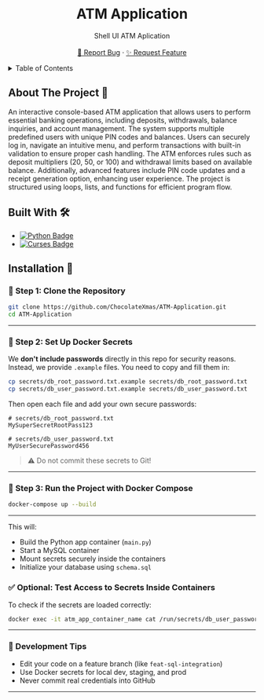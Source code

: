 <a id="readme-top"></a>
<!-- PROJECT LOGO -->
<br />
<div align="center">
  <h1 align="center">ATM Application</h1>

  <p align="center">
    Shell UI ATM Aplication
    <br />
    <br />
    <a href="">🐞 Report Bug</a>
    &middot;
    <a href="">✨ Request Feature</a>
  </p>
</div>

<!-- TABLE OF CONTENTS -->
<details>
  <summary>Table of Contents</summary>
  <ol>
    <li>
      <a href="#about-the-project">About The Project 📝</a>
      <ul>
        <li><a href="#built-with">Built With 🛠️</a></li>
      </ul>
    </li>
    <li>
      <a href="#getting-started">Getting Started 🚀</a>
      <ul>
        <li>
            <a href="#prerequisites">Prerequisites ⚡</a>
            <ul>
                <li><a href="#system-requirements">System Requirements 🖥️</a></li>
                <li><a href="#required-permissions">Required Permissions 🔑</a></li>
                <li><a href="#dependencies">Dependencies ℹ️</a></li>
            </ul>
        </li>
        <li><a href="#installation">Installation 🔧</a></li>
      </ul>
    </li>
  </ol>
</details>

<!-- ABOUT THE PROJECT -->
<a id="about-the-project"></a>

## About The Project 📝

An interactive console-based ATM application that allows users to perform essential banking operations, including deposits, withdrawals, balance inquiries, and account management.
The system supports multiple predefined users with unique PIN codes and balances.
Users can securely log in, navigate an intuitive menu, and perform transactions with built-in validation to ensure proper cash handling.
The ATM enforces rules such as deposit multipliers (20, 50, or 100) and withdrawal limits based on available balance.
Additionally, advanced features include PIN code updates and a receipt generation option, enhancing user experience.
The project is structured using loops, lists, and functions for efficient program flow.

<!-- BUILT WITH -->
<a id="built-with"></a>

## Built With 🛠️

- [![Python Badge][python-badge]][python-url]  
- [![Curses Badge][curses-badge]][curses-url]

<!-- INSTALLATION -->
<a id="Installation 🔧"></a>

## Installation 🔧


### 📁 Step 1: Clone the Repository
```bash
git clone https://github.com/ChocolateXmas/ATM-Application.git
cd ATM-Application
```

---

### 🔐 Step 2: Set Up Docker Secrets
We **don't include passwords** directly in this repo for security reasons. Instead, we provide `.example` files. You need to copy and fill them in:

```bash
cp secrets/db_root_password.txt.example secrets/db_root_password.txt
cp secrets/db_user_password.txt.example secrets/db_user_password.txt
```

Then open each file and add your own secure passwords:
```
# secrets/db_root_password.txt
MySuperSecretRootPass123

# secrets/db_user_password.txt
MyUserSecurePassword456
```

> ⚠️ Do not commit these secrets to Git!

---

### 🐳 Step 3: Run the Project with Docker Compose
```bash
docker-compose up --build
```

---

This will:
- Build the Python app container (`main.py`)
- Start a MySQL container
- Mount secrets securely inside the containers
- Initialize your database using `schema.sql`

### ✅ Optional: Test Access to Secrets Inside Containers
To check if the secrets are loaded correctly:
```bash
docker exec -it atm_app_container_name cat /run/secrets/db_user_password
```

---

### 🧪 Development Tips
- Edit your code on a feature branch (like `feat-sql-integration`)
- Use Docker secrets for local dev, staging, and prod
- Never commit real credentials into GitHub

---

[python-badge]: https://img.shields.io/badge/python-3776AB?style=for-the-badge&logo=python&logoColor=white
[python-icon]: https://img.shields.io/badge/-3776AB?style=flat-square&logo=python&logoColor=white
[python-url]: https://www.python.org/

[curses-badge]: https://img.shields.io/badge/curses-000000?style=for-the-badge&logo=terminal&logoColor=white
[curses-icon]: https://img.shields.io/badge/-000000?style=flat-square&logo=terminal&logoColor=white
[curses-url]: https://docs.python.org/3/library/curses.html